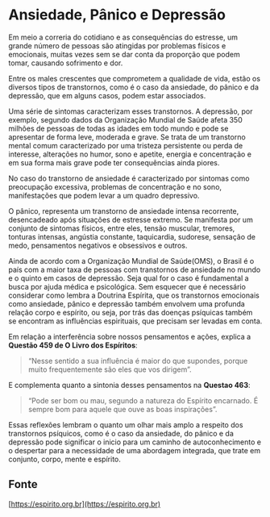 # Ansiedade, Pânico e Depressão

Em meio a correria do cotidiano e as consequências do estresse, um grande número de pessoas são atingidas por problemas físicos e emocionais, muitas vezes sem se dar conta da proporção que podem tomar, causando sofrimento e dor.

Entre os males crescentes que comprometem a qualidade de vida, estão os diversos tipos de transtornos, como é o caso da ansiedade, do pânico e da depressão, que em alguns casos, podem estar associados.

Uma série de sintomas caracterizam esses transtornos. A depressão, por exemplo, segundo dados da Organização Mundial de Saúde afeta 350 milhões de pessoas de todas as idades em todo mundo e pode se apresentar de forma leve, moderada e grave. Se trata de um transtorno mental comum caracterizado por uma tristeza persistente ou perda de interesse, alterações no humor, sono e apetite, energia e concentração e em sua forma mais grave pode ter consequências ainda piores.

No caso do transtorno de ansiedade é caracterizado por sintomas como preocupação excessiva, problemas de concentração e no sono, manifestações que podem levar a um quadro depressivo.

O pânico, representa um transtorno de ansiedade intensa recorrente, desencadeado após situações de estresse extremo. Se manifesta por um conjunto de sintomas físicos, entre eles, tensão muscular, tremores, tonturas intensas, angústia constante, taquicardia, sudorese, sensação de medo, pensamentos negativos e obsessivos e outros.

Ainda de acordo com a Organização Mundial de Saúde(OMS), o Brasil é o país com a maior taxa de pessoas com transtornos de ansiedade no mundo e o quinto em casos de depressão. Seja qual for o caso é fundamental a busca por ajuda médica e psicológica. Sem esquecer que é necessário considerar como lembra a Doutrina Espírita, que os transtornos emocionais como ansiedade, pânico e depressão também envolvem uma profunda relação corpo e espírito, ou seja, por trás das doenças psíquicas também se encontram as influências espirituais, que precisam ser levadas em conta.

Em relação a interferência sobre nossos pensamentos e ações, explica a **Questão 459 de O Livro dos Espíritos**:

>“Nesse sentido a sua influência é maior do que supondes, porque muito frequentemente são eles que vos dirigem”.

E complementa quanto a sintonia desses pensamentos na **Questao 463**:
>“Pode ser bom ou mau, segundo a natureza do Espírito encarnado. É sempre bom para aquele que ouve as boas inspirações”.

Essas reflexões lembram o quanto um olhar mais amplo a respeito dos transtornos psíquicos, como é o caso da ansiedade, do pânico e da depressão pode significar o inicio para um caminho de autoconhecimento e o despertar para a necessidade de uma abordagem integrada, que trate em conjunto, corpo, mente e espírito.

## Fonte
[https://espirito.org.br](https://espirito.org.br)
